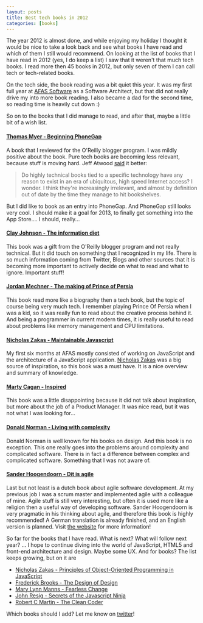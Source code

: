 ```yaml
---
layout: posts
title: Best tech books in 2012
categories: [books]
---
```


The year 2012 is almost done, and while enjoying my holiday I thought it would be nice to take a look back and see what books I have read and which of them I still would recommend. On looking at the list of books that I have read in 2012 (yes, I do keep a list) I saw that it weren't that much tech books. I read more then 45 books in 2012, but only seven of them I can call tech or tech-related books. 

On the tech side, the book reading was a bit quiet this year. It was my first full year at [AFAS Software][1] as a Software Architect, but that did not really drive my into more book reading. I also became a dad for the second time, so reading time is heavily cut down :)

So on to the books that I did manage to read, and after that, maybe a little bit of a wish list.

#### [Thomas Myer - Beginning PhoneGap][2]

A book that I reviewed for the O'Reilly blogger program. I was mildly positive about the book. Pure tech books are becoming less relevant, because stuff is moving hard. Jeff Atwood [said][3] it better:

> Do highly technical books tied to a specific technology have any reason to exist in an era of ubiquitous, high speed Internet access? I wonder. I think they're increasingly irrelevant, and almost by definition out of date by the time they manage to hit bookshelves.

But I did like to book as an entry into PhoneGap. And PhoneGap still looks very cool. I should make it a goal for 2013, to finally get something into the App Store.... I should, really...

#### [Clay Johnson - The information diet][4]

This book was a gift from the O'Reilly blogger program and not really technical. But it did touch on something that I recognized in my life. There is so much information coming from Twitter, Blogs and other sources that it is becoming more important to actively decide on what to read and what to ignore. Important stuff!

#### [Jordan Mechner - The making of Prince of Persia][5]

This book read more like a biography then a tech book, but the topic of course being very much tech. I remember playing Prince Of Persia when I was a kid, so it was really fun to read about the creative process behind it. And being a programmer in current modern times, it is really useful to read about problems like memory management and CPU limitations.

#### [Nicholas Zakas - Maintainable Javascript][6]

My first six months at AFAS mostly consisted of working on JavaScript and the architecture of a JavaScript application. [Nicholas Zakas][7] was a big source of inspiration, so this book was a must have. It is a nice overview and summary of knowledge.

#### [Marty Cagan - Inspired][8]

This book was a little disappointing because it did not talk about inspiration, but more about the job of a Product Manager. It was nice read, but it was not what I was looking for...

#### [Donald Norman - Living with complexity][9]

Donald Norman is well known for his books on design. And this book is no exception. This one really goes into the problems around complexity and complicated software. There is in fact a difference between complex and complicated software. Something that I was not aware of.

#### [Sander Hoogendoorn - Dit is agile][10]

Last but not least is a dutch book about agile software development. At my previous job I was a scrum master and implemented agile with a colleague of mine. Agile stuff is still very interesting, but often it is used more like a religion then a useful way of developing software. Sander Hoogendoorn is very pragmatic in his thinking about agile, and therefore this book is highly recommended! A German translation is already finished, and an English version is planned. Visit [the website][11] for more information!

So far for the books that I have read. What is next? What will follow next year? ... I hope to continue diving into the world of JavaScript, HTML5 and front-end architecture and design. Maybe some UX. And for books? The list keeps growing, but on it are 

+ [Nicholas Zakas - Principles of Object-Oriented Programming in JavaScript][12]
+ [Frederick Brooks - The Design of Design][13]
+ [Mary Lynn Manns - Fearless Change][14]
+ [John Resig - Secrets of the Javascript Ninja][15]
+ [Robert C Martin - The Clean Coder][16]

Which books should I add? Let me know on [twitter][17]!

[1]: http://www.afas.nl/
[2]: http://blog.movereem.nl/bookreview-beginning-phonegap/
[3]: http://www.codinghorror.com/blog/2007/10/do-not-buy-this-book.html
[4]: http://shop.oreilly.com/product/0636920019978.do
[5]: http://www.amazon.com/dp/1468093657/ref=cm_sw_r_tw_dp_Zde3qb0J7DYG4
[6]: http://www.amazon.com/dp/1449327680/ref=cm_sw_r_tw_dp_Phe3qb1DHFVGW
[7]: http://www.nczonline.net
[8]: http://www.amazon.com/dp/0981690408/ref=cm_sw_r_tw_dp_Xie3qb19J486F
[9]: http://www.amazon.com/dp/0262014866/ref=cm_sw_r_tw_dp_jke3qb011PMKH
[10]: http://www.ditisagile.nl/
[11]: http://www.ditisagile.nl/
[12]: http://www.nczonline.net/blog/2012/12/18/now-available-principles-of-object-oriented-programming-in-javascript-beta/
[13]: http://www.amazon.com/Design-Essays-Computer-Scientist/dp/0201362988
[14]: http://www.amazon.com/Fearless-Change-Patterns-Introducing-Ideas/dp/0201741571
[15]: http://www.manning.com/resig/
[16]: http://www.amazon.com/The-Clean-Coder-Professional-Programmers/dp/0137081073/ref=sr_1_1?ie=UTF8&qid=1356613307&sr=8-1&keywords=the+clean+coder
[17]: http://www.twitter.com/michielovereem